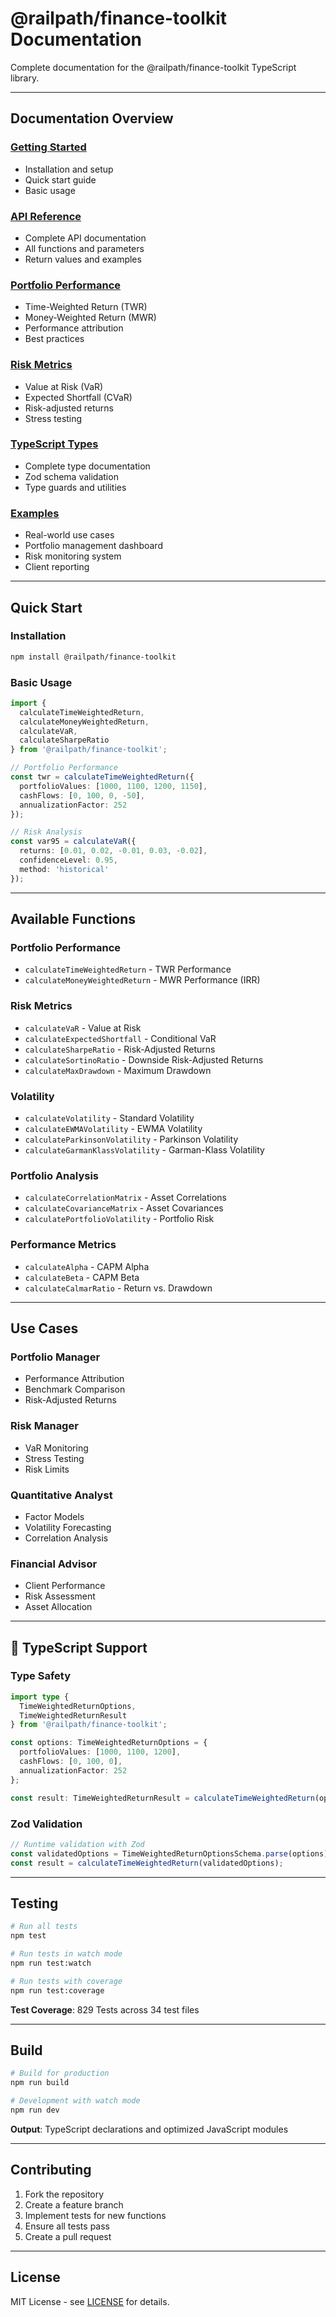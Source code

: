 # @railpath/finance-toolkit Documentation

Complete documentation for the @railpath/finance-toolkit TypeScript library.

---

## Documentation Overview

### [Getting Started](README.md)
- Installation and setup
- Quick start guide
- Basic usage

### [API Reference](API.md)
- Complete API documentation
- All functions and parameters
- Return values and examples

### [Portfolio Performance](PORTFOLIO_PERFORMANCE.md)
- Time-Weighted Return (TWR)
- Money-Weighted Return (MWR)
- Performance attribution
- Best practices

### [Risk Metrics](RISK_METRICS.md)
- Value at Risk (VaR)
- Expected Shortfall (CVaR)
- Risk-adjusted returns
- Stress testing

### [TypeScript Types](TYPES.md)
- Complete type documentation
- Zod schema validation
- Type guards and utilities

### [Examples](EXAMPLES.md)
- Real-world use cases
- Portfolio management dashboard
- Risk monitoring system
- Client reporting

---

## Quick Start

### Installation

```bash
npm install @railpath/finance-toolkit
```

### Basic Usage

```typescript
import { 
  calculateTimeWeightedReturn, 
  calculateMoneyWeightedReturn,
  calculateVaR,
  calculateSharpeRatio 
} from '@railpath/finance-toolkit';

// Portfolio Performance
const twr = calculateTimeWeightedReturn({
  portfolioValues: [1000, 1100, 1200, 1150],
  cashFlows: [0, 100, 0, -50],
  annualizationFactor: 252
});

// Risk Analysis
const var95 = calculateVaR({
  returns: [0.01, 0.02, -0.01, 0.03, -0.02],
  confidenceLevel: 0.95,
  method: 'historical'
});
```

---

## Available Functions

### Portfolio Performance
- `calculateTimeWeightedReturn` - TWR Performance
- `calculateMoneyWeightedReturn` - MWR Performance (IRR)

### Risk Metrics
- `calculateVaR` - Value at Risk
- `calculateExpectedShortfall` - Conditional VaR
- `calculateSharpeRatio` - Risk-Adjusted Returns
- `calculateSortinoRatio` - Downside Risk-Adjusted Returns
- `calculateMaxDrawdown` - Maximum Drawdown

### Volatility
- `calculateVolatility` - Standard Volatility
- `calculateEWMAVolatility` - EWMA Volatility
- `calculateParkinsonVolatility` - Parkinson Volatility
- `calculateGarmanKlassVolatility` - Garman-Klass Volatility

### Portfolio Analysis
- `calculateCorrelationMatrix` - Asset Correlations
- `calculateCovarianceMatrix` - Asset Covariances
- `calculatePortfolioVolatility` - Portfolio Risk

### Performance Metrics
- `calculateAlpha` - CAPM Alpha
- `calculateBeta` - CAPM Beta
- `calculateCalmarRatio` - Return vs. Drawdown

---

## Use Cases

### Portfolio Manager
- Performance Attribution
- Benchmark Comparison
- Risk-Adjusted Returns

### Risk Manager
- VaR Monitoring
- Stress Testing
- Risk Limits

### Quantitative Analyst
- Factor Models
- Volatility Forecasting
- Correlation Analysis

### Financial Advisor
- Client Performance
- Risk Assessment
- Asset Allocation

---

## 🔧 TypeScript Support

### Type Safety
```typescript
import type { 
  TimeWeightedReturnOptions, 
  TimeWeightedReturnResult 
} from '@railpath/finance-toolkit';

const options: TimeWeightedReturnOptions = {
  portfolioValues: [1000, 1100, 1200],
  cashFlows: [0, 100, 0],
  annualizationFactor: 252
};

const result: TimeWeightedReturnResult = calculateTimeWeightedReturn(options);
```

### Zod Validation
```typescript
// Runtime validation with Zod
const validatedOptions = TimeWeightedReturnOptionsSchema.parse(options);
const result = calculateTimeWeightedReturn(validatedOptions);
```

---

## Testing

```bash
# Run all tests
npm test

# Run tests in watch mode
npm run test:watch

# Run tests with coverage
npm run test:coverage
```

**Test Coverage**: 829 Tests across 34 test files

---

## Build

```bash
# Build for production
npm run build

# Development with watch mode
npm run dev
```

**Output**: TypeScript declarations and optimized JavaScript modules

---

## Contributing

1. Fork the repository
2. Create a feature branch
3. Implement tests for new functions
4. Ensure all tests pass
5. Create a pull request

---

## License

MIT License - see [LICENSE](../LICENSE) for details.
